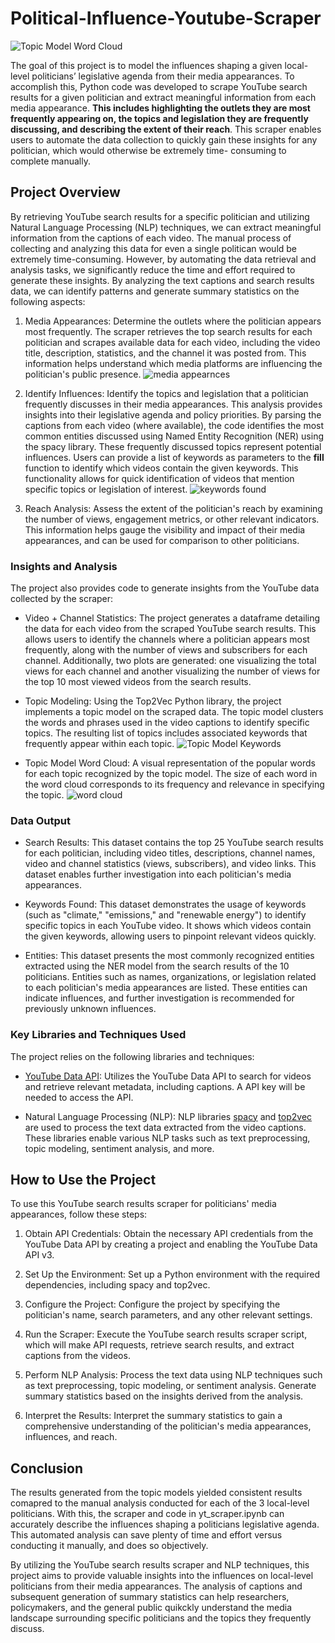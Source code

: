 # Political-Influence-Youtube-Scraper
![Topic Model Word Cloud](https://github.com/chasediaz6/Political-Influence-Youtube-Scraper/assets/52427910/35b052b9-905b-4fc8-a595-4e8b71d97cdb)

The goal of this project is to model the influences shaping a given local-level politicians’ legislative agenda from their media appearances. To accomplish this, Python code was developed to scrape YouTube search results for a given politician and extract meaningful information from each media appearance. **This includes highlighting the outlets they are most frequently appearing on, the topics and legislation they are frequently discussing, and describing the extent of their reach**. This scraper enables users to automate the data collection to quickly gain these insights for any politician, which would otherwise be extremely time- consuming to complete manually.

## Project Overview
By retrieving YouTube search results for a specific politician and utilizing Natural Language Processing (NLP) techniques, we can extract meaningful information from the captions of each video. The manual process of collecting and analyzing this data for even a single politican would be extremely time-consuming. However, by automating the data retrieval and analysis tasks, we significantly reduce the time and effort required to generate these insights. By analyzing the text captions and search results data, we can identify patterns and generate summary statistics on the following aspects:

1. Media Appearances: Determine the outlets where the politician appears most frequently. The scraper retrieves the top search results for each politician and scrapes available data for each video, including the video title, description, statistics, and the channel it was posted from. This information helps understand which media platforms are influencing the politician's public presence.
![media appearnces](https://github.com/chasediaz6/Political-Influence-Youtube-Scraper/assets/52427910/b7a8315b-13bd-4de4-8836-8ed5636a3751)

2. Identify Influences: Identify the topics and legislation that a politician frequently discusses in their media appearances. This analysis provides insights into their legislative agenda and policy priorities. By parsing the captions from each video (where available), the code identifies the most common entities discussed using Named Entity Recognition (NER) using the spacy library. These frequently discussed topics represent potential influences. Users can provide a list of keywords as parameters to the **fill** function to identify which videos contain the given keywords. This functionality allows for quick identification of videos that mention specific topics or legislation of interest.
![keywords found](https://github.com/chasediaz6/Political-Influence-Youtube-Scraper/assets/52427910/970d1d71-6768-4810-9289-6b536615773f)

3. Reach Analysis: Assess the extent of the politician's reach by examining the number of views, engagement metrics, or other relevant indicators. This information helps gauge the visibility and impact of their media appearances, and can be used for comparison to other politicians.


### Insights and Analysis
The project also provides code to generate insights from the YouTube data collected by the scraper:

* Video + Channel Statistics: The project generates a dataframe detailing the data for each video from the scraped YouTube search results. This allows users to identify the channels where a politician appears most frequently, along with the number of views and subscribers for each channel. Additionally, two plots are generated: one visualizing the total views for each channel and another visualizing the number of views for the top 10 most viewed videos from the search results.

* Topic Modeling: Using the Top2Vec Python library, the project implements a topic model on the scraped data. The topic model clusters the words and phrases used in the video captions to identify specific topics. The resulting list of topics includes associated keywords that frequently appear within each topic.
![Topic Model Keywords](https://github.com/chasediaz6/Political-Influence-Youtube-Scraper/assets/52427910/5e6cb148-738c-48be-b3c7-7839460e0981)

* Topic Model Word Cloud: A visual representation of the popular words for each topic recognized by the topic model. The size of each word in the word cloud corresponds to its frequency and relevance in specifying the topic.
![word cloud](https://github.com/chasediaz6/Political-Influence-Youtube-Scraper/assets/52427910/fcaccc84-28d0-4b85-8c31-611529db2696)


### Data Output
* Search Results: This dataset contains the top 25 YouTube search results for each politician, including video titles, descriptions, channel names, video and channel statistics (views, subscribers), and video links. This dataset enables further investigation into each politician's media appearances.

* Keywords Found: This dataset demonstrates the usage of keywords (such as "climate," "emissions," and "renewable energy") to identify specific topics in each YouTube video. It shows which videos contain the given keywords, allowing users to pinpoint relevant videos quickly.

* Entities: This dataset presents the most commonly recognized entities extracted using the NER model from the search results of the 10 politicians. Entities such as names, organizations, or legislation related to each politician's media appearances are listed. These entities can indicate influences, and further investigation is recommended for previously unknown influences.

### Key Libraries and Techniques Used
The project relies on the following libraries and techniques:

* [YouTube Data API](https://developers.google.com/youtube/v3): Utilizes the YouTube Data API to search for videos and retrieve relevant metadata, including captions. A API key will be needed to access the API. 

* Natural Language Processing (NLP): NLP libraries [spacy](https://spacy.io/api/doc) and [top2vec](https://top2vec.readthedocs.io/en/latest/) are used to process the text data extracted from the video captions. These libraries enable various NLP tasks such as text preprocessing, topic modeling, sentiment analysis, and more.

## How to Use the Project
To use this YouTube search results scraper for politicians' media appearances, follow these steps:

1. Obtain API Credentials: Obtain the necessary API credentials from the YouTube Data API by creating a project and enabling the YouTube Data API v3.

2. Set Up the Environment: Set up a Python environment with the required dependencies, including spacy and top2vec.

3. Configure the Project: Configure the project by specifying the politician's name, search parameters, and any other relevant settings.

4. Run the Scraper: Execute the YouTube search results scraper script, which will make API requests, retrieve search results, and extract captions from the videos.

5. Perform NLP Analysis: Process the text data using NLP techniques such as text preprocessing, topic modeling, or sentiment analysis. Generate summary statistics based on the insights derived from the analysis.

6. Interpret the Results: Interpret the summary statistics to gain a comprehensive understanding of the politician's media appearances, influences, and reach.

## Conclusion
The results generated from the topic models yielded consistent results comapred to the manual analysis conducted for each of the 3 local-level politicians. With this, the scraper and code in yt_scraper.ipynb can accurately describe the influences shaping a politicians legislative agenda. This automated analysis can save plenty of time and effort versus conducting it manually, and does so objectively. 

By utilizing the YouTube search results scraper and NLP techniques, this project aims to provide valuable insights into the influences on local-level politicians from their media appearances. The analysis of captions and subsequent generation of summary statistics can help researchers, policymakers, and the general public quikckly understand the media landscape surrounding specific politicians and the topics they frequently discuss.

